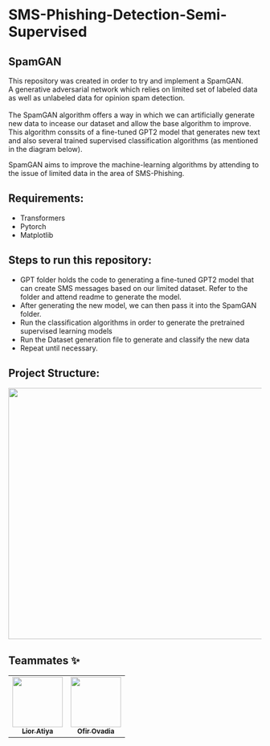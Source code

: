 # SMS-Phishing-Detection-Semi-Supervised
## SpamGAN
This repository was created in order to try and implement a SpamGAN. <br>
A generative adversarial network which relies on limited set of labeled data as well as unlabeled data for opinion spam detection. <br>
<br>
The SpamGAN algorithm offers a way in which we can artificially generate new data to incease our dataset and allow the base algorithm to improve.
This algorithm conssits of a fine-tuned GPT2 model that generates new text and also several trained supervised classification algorithms (as mentioned in the diagram below).

SpamGAN aims to improve the machine-learning algorithms by attending to the issue of limited data in the area of SMS-Phishing. 

## Requirements:
* Transformers
* Pytorch
* Matplotlib

## Steps to run this repository:
* GPT folder holds the code to generating a fine-tuned GPT2 model that can create SMS messages based on our limited dataset.
Refer to the folder and attend readme to generate the model.
* After generating the new model, we can then pass it into the SpamGAN folder.
* Run the classification algorithms in order to generate the pretrained supervised learning models
* Run the Dataset generation file to generate and classify the new data
* Repeat until necessary.

## Project Structure:

<img src="https://raw.githubusercontent.com/matannagar/SMS-Phishing-Detection-Semi-Supervised/master/Repository%20overview.jpg"  width="700" height="500" />

## Teammates ✨

<!-- ALL-CONTRIBUTORS-LIST:START - Do not remove or modify this section -->
<!-- prettier-ignore-start -->
<!-- markdownlint-disable -->
<table>
  <tr>
    <td align="center"><a href="https://github.com/LiorAtiya"><img src="https://i.ibb.co/G9Nq6X0/Screenshot-2021-12-01-221123.png" width="100px;" alt=""/><br /><sub><b>Lior Atiya</b></sub></a><br /> </td>
    <td align="center"><a href="https://github.com/OfirOvadia96"><img src="https://i.ibb.co/3kXVGdg/Screenshot-2021-12-01-220951.png" width="100px;" alt=""/><br /><sub><b>Ofir Ovadia</b></sub></a><br /> </td>
  </tr>
</table>
